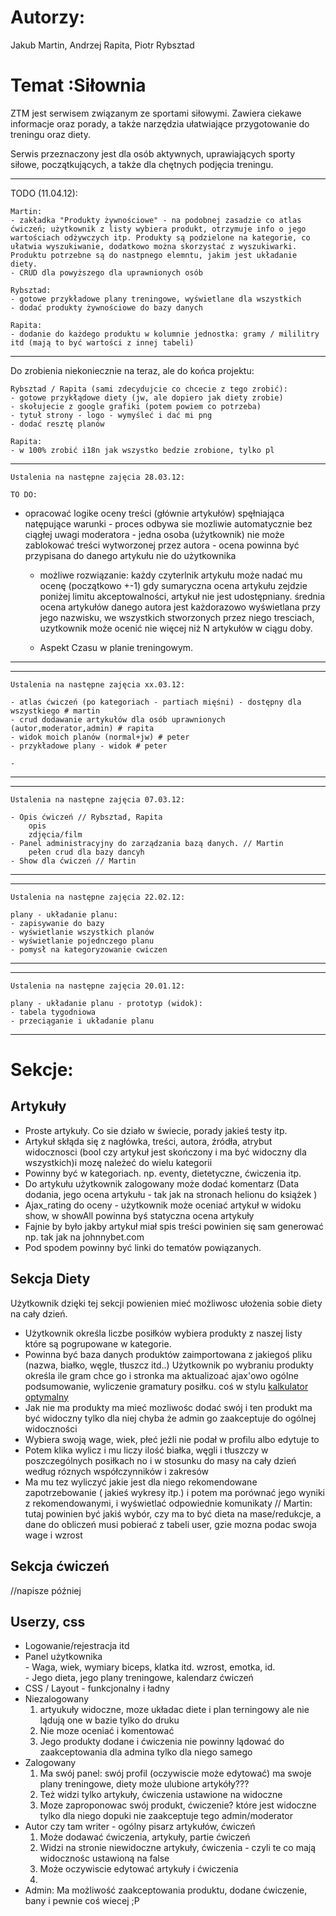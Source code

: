 <h1>Autorzy:</h1>

Jakub Martin,
Andrzej Rapita,
Piotr Rybsztad

<h1>Temat :Siłownia</h1>

ZTM jest serwisem związanym ze sportami siłowymi. Zawiera ciekawe informacje oraz porady, a także narzędzia ułatwiające przygotowanie do treningu oraz diety.

Serwis przeznaczony jest dla osób aktywnych, uprawiających sporty siłowe, początkujących, a także dla chętnych podjęcia treningu.

<hr>
    TODO (11.04.12):
    
    Martin: 
    - zakładka "Produkty żywnościowe" - na podobnej zasadzie co atlas ćwiczeń; użytkownik z listy wybiera produkt, otrzymuje info o jego wartościach odżywczych itp. Produkty są podzielone na kategorie, co ułatwia wyszukiwanie, dodatkowo można skorzystać z wyszukiwarki. Produktu potrzebne są do nastpnego elemntu, jakim jest układanie diety.
    - CRUD dla powyższego dla uprawnionych osób
    
    Rybsztad:
    - gotowe przykładowe plany treningowe, wyświetlane dla wszystkich
    - dodać produkty żywnościowe do bazy danych
    
    Rapita:
    - dodanie do każdego produktu w kolumnie jednostka: gramy / mililitry itd (mają to być wartości z innej tabeli)
       
</hr>

<hr> 
    Do zrobienia niekoniecznie na teraz, ale do końca projektu:
    
    Rybsztad / Rapita (sami zdecydujcie co chcecie z tego zrobić):    
    - gotowe przykłądowe diety (jw, ale dopiero jak diety zrobie)
    - skołujecie z google grafiki (potem powiem co potrzeba)
    - tytuł strony - logo - wymyśleć i dać mi png
    - dodać resztę planów
    
    Rapita:
    - w 100% zrobić i18n jak wszystko bedzie zrobione, tylko pl
           

</hr>

<hr/>

    Ustalenia na następne zajęcia 28.03.12:
    
    TO DO:
- opracować logike oceny treści (głównie artykułów) spęłniająca natępujące warunki
        - proces odbywa sie mozliwie automatycznie bez ciągłej uwagi moderatora
        - jedna osoba (użytkownik) nie może zablokować treści wytworzonej przez autora
        - ocena powinna być przypisana do danego artykułu nie do użytkownika
    - możliwe rozwiązanie: każdy czyterlnik artykułu może nadać mu ocenę (początkowo +-1) gdy sumaryczna ocena artykułu zejdzie poniżej limitu akceptowalności, artykuł nie jest udostępniany. średnia ocena artykułów danego autora jest każdorazowo wyświetlana przy jego nazwisku, we wszystkich stworzonych przez niego tresciach, uzytkownik może ocenić nie więcej niż N artykułów w ciągu doby.
     
    
    - Aspekt Czasu w planie treningowym.
     
<hr/>




<hr/>

    Ustalenia na następne zajęcia xx.03.12:
    
    - atlas ćwiczeń (po kategoriach - partiach mięśni) - dostępny dla wszystkiego # martin
    - crud dodawanie artykułów dla osób uprawnionych (autor,moderator,admin) # rapita
    - widok moich planów (normal+jw) # peter
    - przykładowe plany - widok # peter
    
    - 
     
<hr/>

<hr/>

    Ustalenia na następne zajęcia 07.03.12:
    
    - Opis ćwiczeń // Rybsztad, Rapita
        opis
        zdjęcia/film
    - Panel administracyjny do zarządzania bazą danych. // Martin
        pełen crud dla bazy dancyh
    - Show dla ćwiczeń // Martin
     
<hr/>


<hr/>

    Ustalenia na następne zajęcia 22.02.12:
    
    plany - układanie planu:
    - zapisywanie do bazy
    - wyświetlanie wszystkich planów
    - wyświetlanie pojednczego planu
    - pomysł na kategoryzowanie cwiczen
    
<hr/>

<hr/>

    Ustalenia na następne zajęcia 20.01.12:
    
    plany - układanie planu - prototyp (widok):
    - tabela tygodniowa
    - przeciąganie i układanie planu
    
<hr/>

<h1>Sekcje:</h1>

<h2>Artykuły </h2>
<ul> 
    <li> Proste artykuły. Co sie działo w świecie, porady jakieś testy itp. </li>
    <li> Artykuł skłąda się z nagłówka, treści, autora, źródła, atrybut widocznosci (bool czy artykuł jest skończony i ma być widoczny dla wszystkich)i mozę należeć do wielu kategorii</li>
    <li> Powinny być w kategoriach.  np. eventy, dietetyczne, ćwiczenia itp. </li>
    <li> Do artykułu użytkownik zalogowany może dodać komentarz (Data dodania, jego ocena artykułu - tak jak na stronach helionu do książek )</li>
    <li> Ajax_rating do oceny - użytkownik może oceniać artykuł w widoku show, w showAll powinna byś statyczna ocena artykuły </li> 
    <li> Fajnie by było jakby artykuł miał spis treści powinien się sam generować np. tak jak na johnnybet.com </li>
    <li> Pod spodem powinny być linki do tematów powiązanych. </li>
</ul>

<h2>Sekcja Diety </h2>
<p>Użytkownik dzięki tej sekcji powienien mieć możliwosc ułożenia sobie diety na cały dzień. </p>


<ul>
    <li> Użytkownik określa liczbe posiłków wybiera produkty z naszej listy które są pogrupowane w kategorie. </li>
    <li> Powinna być baza danych produktów zaimportowana z jakiegoś pliku (nazwa, białko, węgle, tłuszcz itd..)  Użytkownik po wybraniu produkty określa ile gram chce go i stronka ma aktualizoać ajax'owo  ogólne podsumowanie, wyliczenie gramatury posiłku. coś w stylu <a href="http://www.optymal-btw.aktis.i.p.pl/kalkulator.html">kalkulator optymalny</a></li>
    <li> Jak nie ma produkty ma mieć mozliwośc dodać swój i ten produkt ma być widoczny tylko dla niej chyba że admin go zaakceptuje  do ogólnej widoczności </li>
    <li> Wybiera swoją wage, wiek, płeć jeżli nie podał w profilu albo edytuje to </li>
    <li> Potem klika wylicz i mu liczy ilość białka, węgli i tłuszczy w poszczególnych posiłkach no i w stosunku do masy na cały dzień według róznych współczynników i zakresów </li>
    <li> Ma mu tez wyliczyć jakie jest dla niego rekomendowane zapotrzebowanie ( jakieś wykresy itp.) i potem ma porównać jego wyniki z rekomendowanymi, i wyświetlać odpowiednie komunikaty // Martin: tutaj powinien być jakiś wybór, czy ma to być dieta na mase/redukcje, a dane do obliczeń musi pobierać z tabeli user, gzie mozna podac swoja wage i wzrost</li>
</ul>
<h2>  Sekcja ćwiczeń </h2>
    //napisze później 

<h2>  Userzy, css </h2>
<ul> 
    <li> Logowanie/rejestracja itd</li>
    <li> Panel użytkownika <br/>
        - Waga, wiek, wymiary biceps, klatka itd. wzrost,  emotka, id. <br/>
        - Jego dieta, jego plany treningowe, kalendarz ćwiczeń <br/>
    </li>
    <li>  CSS / Layout  - funkcjonalny i ładny </li>
    <li> Niezalogowany 
       <ol>
        <li>artyukuły widoczne, moze układac diete i plan terningowy ale nie lądują one w bazie tylko do druku</li>
        <li> Nie moze oceniać i komentować </li>
        <li> Jego produkty dodane i ćwiczenia nie powinny lądować do zaakceptowania dla admina tylko dla niego samego </li>
       </ol>
    </li>
    <li> Zalogowany
        <ol> 
        <li>Ma swój panel: swój profil (oczywiscie może edytować) ma swoje plany treningowe, diety może ulubione artykóły???</li>
        <li>Też widzi tylko artykuły, ćwiczenia ustawione na widoczne</li>
        <li>Moze zaproponowac swój produkt, ćwiczenie?  które jest widoczne tylko dla niego dopuki nie zaakceptuje tego admin/moderator</li>
        </ol>
    </li>
    <li> Autor czy tam writer - ogólny pisarz artykułów, ćwiczeń 
        <ol>
        <li>Może dodawać ćwiczenia, artykuły, partie ćwiczeń</li> 
        <li>Widzi na stronie niewidoczne artykuły, ćwiczenia - czyli te co mają widocznośc ustawioną na false</li> 
        <li>Może oczywiscie edytować artykuły i ćwiczenia </li> 
        <li></li> 
        </ol>
    </li>
    <li> Admin: Ma możliwość zaakceptowania produktu, dodane ćwiczenie, bany i pewnie coś wiecej ;P </li>
    
</ul>